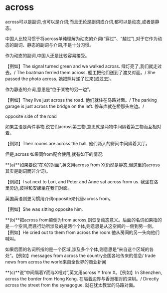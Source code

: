 # across

across可以是副词,也可以是介词;而且无论是副词或介词,都可以是动态,或者是静态。

中国人比较习惯于将across单纯理解为动态的介词(“穿过”、“越过”),对于它作为动态的副词、静态的副词与介词,不是十分习惯。

作为动态的副词,中国人还是比较容易接受。

【例如】The signal turned green and we walked across. 绿灯亮了,我们就走过去。/ The boatman ferried them across. 船工把他们送到了渡又对面。/ She passed the photo across. 她把照片递了过来(或过去)。

作为静态的介词,意思是“位于某物的另一边”。

【例如】They live just across the road. 他们就住在马路对面。/ The parking garage is just across the bridge on the left. 停车库就在桥那头左边。/

opposite side of the road

如果主语是两件事物,说它们across第三物,意思就是两物中间隔着第三物而互相对着。

【例如】Their rooms are across the hall. 他们两人的房间中间隔着大厅。

但是,across 如果同from配合使用,就有如下的情况: 

**(a)**如果要说“在X的对面”,英文用across from X(仍然是静态,但这里的across其实是副词而非介词)。

【例如】I sat next to Lori, and Peter and Anne sat across from us. 我坐在洛里旁边,彼得和安娜坐在我们对面。

英国英语则更习惯用介词opposite来代替across from。

【例如】She was sitting opposite him.

**(b)**把across from颠倒为from across,则恢复动态意义。后面的名词如果指的是一个空间,而且行动所涉及的是两个个体,则意思是从这空间的一侧到另一侧。【例如】He cried out to them from across the room.他从房间的另一头向他们喊叫。

如果后面的名词所指的是一个区域,涉及多个个体,则意思是“来自这个区域的各处”。【例如】messages from across the country全国各地传来的信息/ trade news from across the world来自全世界的商业新闻

**(c)**说“中间隔着Y而与X相对”,英文用across Y from X。【例如】In Shenzhen, across the border from Hong Kong. 在隔着边界与香港相对的深圳。/ Directly across the street from the synagogue. 就在犹太教堂的马路对面。